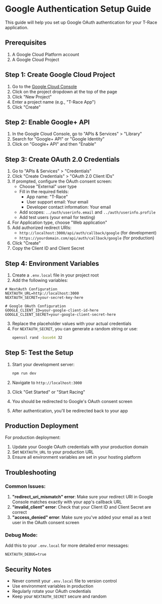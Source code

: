 # Google Authentication Setup Guide

This guide will help you set up Google OAuth authentication for your T-Race application.

## Prerequisites

1. A Google Cloud Platform account
2. A Google Cloud Project

## Step 1: Create Google Cloud Project

1. Go to the [Google Cloud Console](https://console.cloud.google.com/)
2. Click on the project dropdown at the top of the page
3. Click "New Project"
4. Enter a project name (e.g., "T-Race App")
5. Click "Create"

## Step 2: Enable Google+ API

1. In the Google Cloud Console, go to "APIs & Services" > "Library"
2. Search for "Google+ API" or "Google Identity"
3. Click on "Google+ API" and then "Enable"

## Step 3: Create OAuth 2.0 Credentials

1. Go to "APIs & Services" > "Credentials"
2. Click "Create Credentials" > "OAuth 2.0 Client IDs"
3. If prompted, configure the OAuth consent screen:
   - Choose "External" user type
   - Fill in the required fields:
     - App name: "T-Race"
     - User support email: Your email
     - Developer contact information: Your email
   - Add scopes: `../auth/userinfo.email` and `../auth/userinfo.profile`
   - Add test users (your email for testing)
4. For Application type, choose "Web application"
5. Add authorized redirect URIs:
   - `http://localhost:3000/api/auth/callback/google` (for development)
   - `https://yourdomain.com/api/auth/callback/google` (for production)
6. Click "Create"
7. Copy the Client ID and Client Secret

## Step 4: Environment Variables

1. Create a `.env.local` file in your project root
2. Add the following variables:

```env
# NextAuth Configuration
NEXTAUTH_URL=http://localhost:3000
NEXTAUTH_SECRET=your-secret-key-here

# Google OAuth Configuration
GOOGLE_CLIENT_ID=your-google-client-id-here
GOOGLE_CLIENT_SECRET=your-google-client-secret-here
```

3. Replace the placeholder values with your actual credentials
4. For `NEXTAUTH_SECRET`, you can generate a random string or use:
   ```bash
   openssl rand -base64 32
   ```

## Step 5: Test the Setup

1. Start your development server:
   ```bash
   npm run dev
   ```

2. Navigate to `http://localhost:3000`
3. Click "Get Started" or "Start Racing"
4. You should be redirected to Google's OAuth consent screen
5. After authentication, you'll be redirected back to your app

## Production Deployment

For production deployment:

1. Update your Google OAuth credentials with your production domain
2. Set `NEXTAUTH_URL` to your production URL
3. Ensure all environment variables are set in your hosting platform

## Troubleshooting

### Common Issues:

1. **"redirect_uri_mismatch" error**: Make sure your redirect URI in Google Console matches exactly with your app's callback URL
2. **"invalid_client" error**: Check that your Client ID and Client Secret are correct
3. **"access_denied" error**: Make sure you've added your email as a test user in the OAuth consent screen

### Debug Mode:

Add this to your `.env.local` for more detailed error messages:
```env
NEXTAUTH_DEBUG=true
```

## Security Notes

- Never commit your `.env.local` file to version control
- Use environment variables in production
- Regularly rotate your OAuth credentials
- Keep your `NEXTAUTH_SECRET` secure and random
